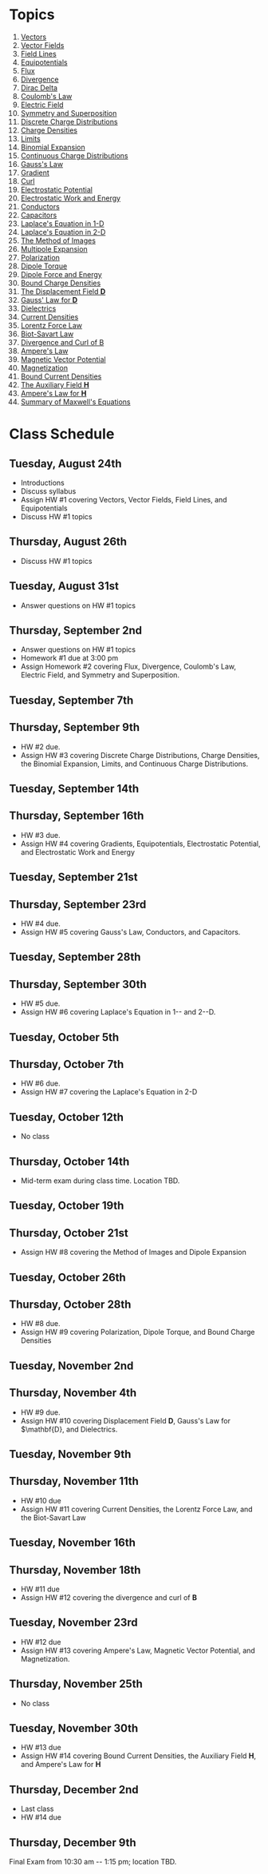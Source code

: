 # Topics

1. [Vectors](vectors.html)
1. [Vector Fields](vector_fields.html)
1. [Field Lines](field_lines.html)
1. [Equipotentials](equipotentials.html)
1. [Flux](flux.html)
1. [Divergence](divergence.html)
1. [Dirac Delta](dirac_delta.html)
1. [Coulomb's Law](coulombs_law.html)
1. [Electric Field](electric_field.html)
1. [Symmetry and Superposition](symmetry_and_superposition.html)
1. [Discrete Charge Distributions](discrete_charge_distributions.html)
1. [Charge Densities](charge_densities.html)
1. [Limits](limits.html)
1. [Binomial Expansion](binomial_expansion.html)
1. [Continuous Charge Distributions](continuous_charge_distributions.html)
1. [Gauss's Law](gausss_law.html)
1. [Gradient](gradient.html)
1. [Curl](curl.html)
1. [Electrostatic Potential](electrostatic_potential.html)
1. [Electrostatic Work and Energy](electrostatic_work_and_energy.html)
1. [Conductors](conductors.html)
1. [Capacitors](capacitors.html)
1. [Laplace's Equation in 1-D](laplace_1d.html)
1. [Laplace's Equation in 2-D](laplace_2d.html)
1. [The Method of Images](method_of_images.html)
1. [Multipole Expansion](multipole_expansion.html)
1. [Polarization](polarization.html)
1. [Dipole Torque](dipole_torque.html)
1. [Dipole Force and Energy](dipole_force_and_energy.html)
1. [Bound Charge Densities](bound_charge_densities.html)
1. [The Displacement Field $\mathbf{D}$](displacement_field.html)
1. [Gauss' Law for $\mathbf{D}$](gausss_law_for_dielectrics.html)
1. [Dielectrics](linear_dielectrics.html)
1. [Current Densities](current_densities.html)
1. [Lorentz Force Law](lorentz_force_law.html)
1. [Biot-Savart Law](biot_savart_law.html)
1. [Divergence and Curl of B](divergence_and_curl_of_B.html)
1. [Ampere's Law](amperes_law.html)
1. [Magnetic Vector Potential](magnetic_vector_potential.html)
1. [Magnetization](magnetization.html)
1. [Bound Current Densities](bound_current_densities.html)
1. [The Auxiliary Field $\mathbf{H}$](auxiliary_field_H.html)
1. [Ampere's Law for $\mathbf{H}$](amperes_law_for_H.html)
1. [Summary of Maxwell's Equations](summary_of_maxwells_equations.html)

# Class Schedule

## Tuesday, August 24th

* Introductions
* Discuss syllabus
* Assign HW #1 covering Vectors, Vector Fields, Field Lines, and Equipotentials
* Discuss HW #1 topics

## Thursday, August 26th 

* Discuss HW #1 topics

## Tuesday, August 31st

* Answer questions on HW #1 topics
 
## Thursday, September 2nd 

* Answer questions on HW #1 topics
* Homework #1 due at 3:00 pm
* Assign Homework #2 covering Flux, Divergence, Coulomb's Law, Electric Field, and Symmetry and Superposition.

## Tuesday, September 7th

## Thursday, September 9th

* HW #2 due.
* Assign HW #3 covering Discrete Charge Distributions, Charge Densities, the Binomial Expansion, Limits, and Continuous Charge Distributions.

## Tuesday, September 14th

## Thursday, September 16th

* HW #3 due.
* Assign HW #4 covering Gradients, Equipotentials, Electrostatic Potential, and Electrostatic Work and Energy

## Tuesday, September 21st

## Thursday, September 23rd

* HW #4 due.
* Assign HW #5 covering Gauss's Law, Conductors, and Capacitors.

## Tuesday, September 28th

## Thursday, September 30th

* HW #5 due.
* Assign HW #6 covering Laplace's Equation in 1-- and 2--D.

## Tuesday, October 5th

## Thursday, October 7th
* HW #6 due.
* Assign HW #7 covering the Laplace's Equation in 2-D

## Tuesday, October 12th

* No class

## Thursday, October 14th

* Mid-term exam during class time. Location TBD.

## Tuesday, October 19th

## Thursday, October 21st
* Assign HW #8 covering the Method of Images and Dipole Expansion

## Tuesday, October 26th

## Thursday, October 28th
* HW #8 due.
* Assign HW #9 covering Polarization, Dipole Torque, and Bound Charge Densities

## Tuesday, November 2nd

## Thursday, November 4th
* HW #9 due.
* Assign HW #10 covering Displacement Field $\mathbf{D}$, Gauss's Law for $\mathbf{D}, and Dielectrics.
 
## Tuesday, November 9th

## Thursday, November 11th
* HW #10 due
* Assign HW #11 covering Current Densities, the Lorentz Force Law, and the Biot-Savart Law

## Tuesday, November 16th

## Thursday, November 18th
* HW #11 due
* Assign HW #12 covering the divergence and curl of $\mathbf{B}$

## Tuesday, November 23rd
* HW #12 due
* Assign HW #13 covering Ampere's Law, Magnetic Vector Potential, and Magnetization.

## Thursday, November 25th

* No class

## Tuesday, November 30th
* HW #13 due
* Assign HW #14 covering Bound Current Densities, the Auxiliary Field $\mathbf{H}$, and Ampere's Law for $\mathbf{H}$

## Thursday, December 2nd
* Last class
* HW #14 due

## Thursday, December 9th

Final Exam from 10:30 am -- 1:15 pm; location TBD.
